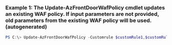 ### Example 1: The Update-AzFrontDoorWafPolicy cmdlet updates an existing WAF policy. If input parameters are not provided, old parameters from the existing WAF policy will be used. (autogenerated)
```powershell
PS C:\> Update-AzFrontDoorWafPolicy -Customrule $customRule1,$customRule2 -Name $policyName -ResourceGroupName $resourceGroupName
```

